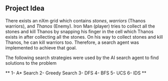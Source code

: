 ## Project Idea

There exists an nXm grid which contains *stones*, *warriors* (Thanos warriors), and *Thanos* (Enemy). Iron Man (player) tries to collect all the stones and kill Thanos by snapping his finger in the cell which Thanos exists in after collecting all the stones. On his way to collect stones and kill Thanos, he can kill warriors too. Therefore, a search agent was implemented to achieve that goal. 

The following search strategies were used by the AI search agent to find solutions to the problem

** 1- A* Search
2- Greedy Search
3- DFS
4- BFS
5- UCS
6- IDS **

